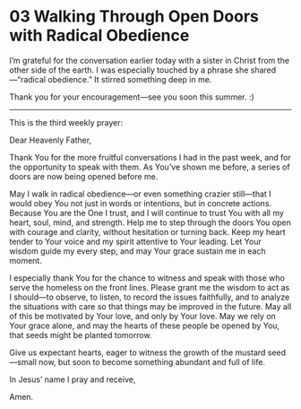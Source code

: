 # 03 Walking Through Open Doors with Radical Obedience

I’m grateful for the conversation earlier today with a sister in Christ from the other side of the earth. I was especially touched by a phrase she shared—“radical obedience.” It stirred something deep in me.

Thank you for your encouragement—see you soon this summer. :)

---

This is the third weekly prayer:

Dear Heavenly Father,

Thank You for the more fruitful conversations I had in the past week, and for the opportunity to speak with them. As You’ve shown me before, a series of doors are now being opened before me.

May I walk in radical obedience—or even something crazier still—that I would obey You not just in words or intentions, but in concrete actions. Because You are the One I trust, and I will continue to trust You with all my heart, soul, mind, and strength. Help me to step through the doors You open with courage and clarity, without hesitation or turning back. Keep my heart tender to Your voice and my spirit attentive to Your leading. Let Your wisdom guide my every step, and may Your grace sustain me in each moment.

I especially thank You for the chance to witness and speak with those who serve the homeless on the front lines. Please grant me the wisdom to act as I should—to observe, to listen, to record the issues faithfully, and to analyze the situations with care so that things may be improved in the future. May all of this be motivated by Your love, and only by Your love. May we rely on Your grace alone, and may the hearts of these people be opened by You, that seeds might be planted tomorrow.

Give us expectant hearts, eager to witness the growth of the mustard seed—small now, but soon to become something abundant and full of life.

In Jesus’ name I pray and receive,

Amen.
